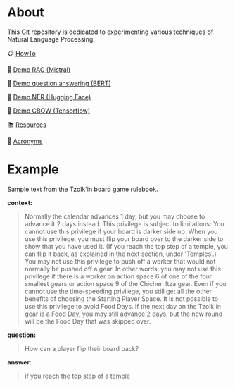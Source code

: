 # About

This Git repository is dedicated to experimenting various techniques of Natural Language Processing.

:clipboard: [HowTo](pages/howto.md)

:robot: [Demo RAG (Mistral)](mistral/demo_rag.ipynb)

:robot: [Demo question answering (BERT)](demo_question_answering_bert_finetuned_squad.ipynb)

:robot: [Demo NER (Hugging Face)](demo_ner.ipynb)

:robot: [Demo CBOW (Tensorflow)](demo_cbow.ipynb)

:books: [Resources](pages/resources.md)

:speech_balloon: [Acronyms](pages/acronyms.md)

# Example

Sample text from the Tzolk'in board game rulebook.

**context:**

> Normally the calendar advances 1 day, but you may choose to advance it 2 days instead. This privilege is subject to limitations: You cannot use this privilege if your board is darker side up. When you use this privilege, you must flip your board over to the darker side to show that you have used it. (If you reach the top step of a temple, you can flip it back, as explained in the next section, under 'Temples'.) You may not use this privilege to push off a worker that would not normally be pushed off a gear. In other words, you may not use this privilege if there is a worker on action space 6 of one of the four smallest gears or action space 9 of the Chichen Itza gear. Even if you cannot use the time-speeding privilege, you still get all the other benefits of choosing the Starting Player Space. It is not possible to use this privilege to avoid Food Days. If the next day on the Tzolk'in gear is a Food Day, you may still advance 2 days, but the new round will be the Food Day that was skipped over.

**question:**

> How can a player flip their board back?

**answer:**

> if you reach the top step of a temple
